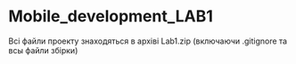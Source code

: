 # Mobile_development_LAB1
Всі файли проекту знаходяться в архіві Lab1.zip (включаючи .gitignore та всы файли збірки)
